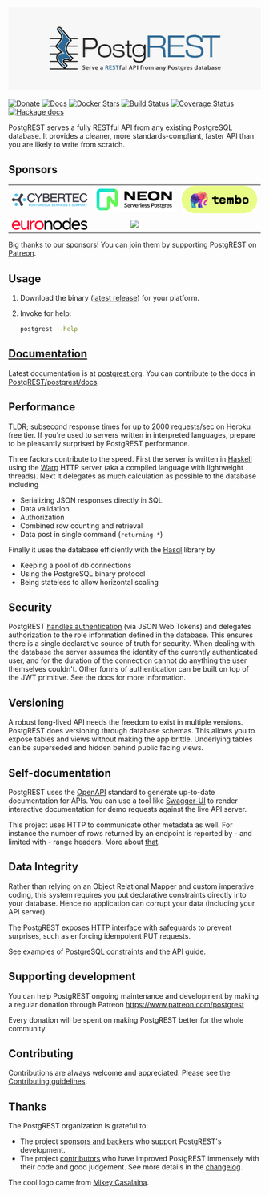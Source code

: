 ![Logo](static/postgrest.png "Logo")

[![Donate](https://img.shields.io/badge/Donate-Patreon-orange.svg?colorB=F96854)](https://www.patreon.com/postgrest)
[![Docs](https://img.shields.io/badge/docs-latest-brightgreen.svg?style=flat)](http://postgrest.org)
[![Docker Stars](https://img.shields.io/docker/pulls/postgrest/postgrest.svg)](https://hub.docker.com/r/postgrest/postgrest/)
[![Build Status](https://github.com/postgrest/postgrest/actions/workflows/ci.yaml/badge.svg?branch=main)](https://github.com/PostgREST/postgrest/actions?query=branch%3Amain)
[![Coverage Status](https://img.shields.io/codecov/c/github/postgrest/postgrest/main)](https://app.codecov.io/gh/PostgREST/postgrest)
[![Hackage docs](https://img.shields.io/hackage/v/postgrest.svg?label=hackage)](http://hackage.haskell.org/package/postgrest)

PostgREST serves a fully RESTful API from any existing PostgreSQL
database. It provides a cleaner, more standards-compliant, faster
API than you are likely to write from scratch.

## Sponsors

<table align="center">
  <tbody>
    <tr>
      <td align="center" valign="middle">
        <a href="https://www.cybertec-postgresql.com/en/?utm_source=postgrest.org&utm_medium=referral&utm_campaign=postgrest" target="_blank">
          <img width="296px" src="static/cybertec.svg">
        </a>
      </td>
      <td align="center" valign="middle">
        <a href="https://neon.tech/?utm_source=sponsor&utm_campaign=postgrest" target="_blank">
          <img width="296px" src="static/neon.jpg">
        </a>
      </td>
      <td align="center" valign="middle">
        <a href="https://tembo.io/?utm_source=sponsor&utm_campaign=postgrest" target="_blank">
          <img width="296px" src="static/tembo.png">
        </a>
      </td>
    </tr>
    <tr></tr>
    <tr>
      <td align="center" valign="middle">
        <a href="https://www.euronodes.com/postgrest" target="_blank">
          <img width="296px" src="static/euronodes.svg">
        </a>
      </td>
      <td align="center" valign="middle">
        <a href="https://supabase.io?utm_source=postgrest%20backers&utm_medium=open%20source%20partner&utm_campaign=postgrest%20backers%20github&utm_term=homepage" target="_blank">
          <img width="296px" src="static/supabase.png">
        </a>
      </td>
    </tr>
  </tbody>
</table>

Big thanks to our sponsors! You can join them by supporting PostgREST on [Patreon](https://www.patreon.com/postgrest).

## Usage

1. Download the binary ([latest release](https://github.com/PostgREST/postgrest/releases/latest))
   for your platform.
2. Invoke for help:

    ```bash
    postgrest --help
    ```
## [Documentation](http://postgrest.org)

Latest documentation is at [postgrest.org](http://postgrest.org). You can contribute to the docs in [PostgREST/postgrest/docs](https://github.com/PostgREST/postgrest/tree/main/docs).

## Performance

TLDR; subsecond response times for up to 2000 requests/sec on Heroku
free tier. If you're used to servers written in interpreted languages,
prepare to be pleasantly surprised by PostgREST performance.

Three factors contribute to the speed. First the server is written
in [Haskell](https://www.haskell.org/) using the
[Warp](http://www.yesodweb.com/blog/2011/03/preliminary-warp-cross-language-benchmarks)
HTTP server (aka a compiled language with lightweight threads).
Next it delegates as much calculation as possible to the database
including

* Serializing JSON responses directly in SQL
* Data validation
* Authorization
* Combined row counting and retrieval
* Data post in single command (`returning *`)

Finally it uses the database efficiently with the
[Hasql](https://nikita-volkov.github.io/hasql-benchmarks/) library
by

* Keeping a pool of db connections
* Using the PostgreSQL binary protocol
* Being stateless to allow horizontal scaling

## Security

PostgREST [handles
authentication](http://postgrest.org/en/stable/auth.html) (via JSON Web
Tokens) and delegates authorization to the role information defined in
the database. This ensures there is a single declarative source of truth
for security.  When dealing with the database the server assumes the
identity of the currently authenticated user, and for the duration of
the connection cannot do anything the user themselves couldn't. Other
forms of authentication can be built on top of the JWT primitive. See
the docs for more information.

## Versioning

A robust long-lived API needs the freedom to exist in multiple
versions. PostgREST does versioning through database schemas. This
allows you to expose tables and views without making the app brittle.
Underlying tables can be superseded and hidden behind public facing
views.

## Self-documentation

PostgREST uses the [OpenAPI](https://openapis.org/) standard to
generate up-to-date documentation for APIs. You can use a tool like
[Swagger-UI](https://github.com/swagger-api/swagger-ui) to render
interactive documentation for demo requests against the live API server.

This project uses HTTP to communicate other metadata as well.  For
instance the number of rows returned by an endpoint is reported by -
and limited with - range headers. More about
[that](http://begriffs.com/posts/2014-03-06-beyond-http-header-links.html).

## Data Integrity

Rather than relying on an Object Relational Mapper and custom
imperative coding, this system requires you put declarative constraints
directly into your database. Hence no application can corrupt your
data (including your API server).

The PostgREST exposes HTTP interface with safeguards to prevent
surprises, such as enforcing idempotent PUT requests.

See examples of [PostgreSQL
constraints](http://www.tutorialspoint.com/postgresql/postgresql_constraints.htm)
and the [API guide](http://postgrest.org/en/stable/api.html).

## Supporting development

You can help PostgREST ongoing maintenance and development by making a regular donation through Patreon https://www.patreon.com/postgrest

Every donation will be spent on making PostgREST better for the whole community.

## Contributing

Contributions are always welcome and appreciated. Please see the [Contributing guidelines](https://github.com/PostgREST/postgrest/blob/main/CONTRIBUTING.md).

## Thanks

The PostgREST organization is grateful to:

- The project [sponsors and backers](https://github.com/PostgREST/postgrest/blob/main/BACKERS.md) who support PostgREST's development.
- The project [contributors](https://github.com/PostgREST/postgrest/graphs/contributors) who have improved PostgREST immensely with their code
  and good judgement. See more details in the [changelog](https://github.com/PostgREST/postgrest/blob/main/CHANGELOG.md).

The cool logo came from [Mikey Casalaina](https://github.com/casalaina).
